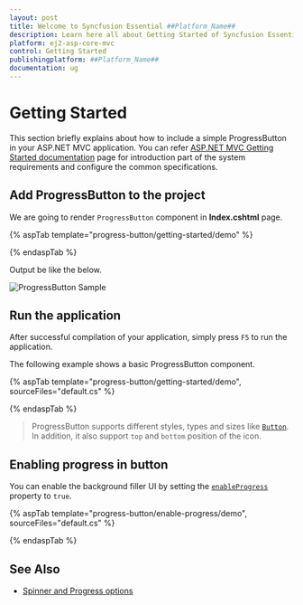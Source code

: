 ```yaml
---
layout: post
title: Welcome to Syncfusion Essential ##Platform_Name##
description: Learn here all about Getting Started of Syncfusion Essential ##Platform_Name## widgets based on HTML5 and jQuery.
platform: ej2-asp-core-mvc
control: Getting Started
publishingplatform: ##Platform_Name##
documentation: ug
---
```



# Getting Started

This section briefly explains about how to include a simple ProgressButton in your ASP.NET MVC application. You can refer [ASP.NET MVC Getting Started documentation](../getting-started) page for introduction part of the system requirements and configure the common specifications.

## Add ProgressButton to the project

We are going to render `ProgressButton` component in **Index.cshtml** page.

{% aspTab template="progress-button/getting-started/demo" %}

{% endaspTab %}

Output be like the below.

![ProgressButton Sample](./images/progress-button.png)

## Run the application

 After successful compilation of your application, simply press `F5` to run the application.

 The following example shows a basic ProgressButton component.

{% aspTab template="progress-button/getting-started/demo", sourceFiles="default.cs" %}

{% endaspTab %}

> ProgressButton supports different styles, types and sizes like [`Button`](https://ej2.syncfusion.com/aspnetmvc/documentation/button/). In addition, it also support `top` and `bottom` position of the icon.

## Enabling progress in button

You can enable the background filler UI by setting the [`enableProgress`](https://help.syncfusion.com/cr/aspnetcore-js2/Syncfusion.EJ2.SplitButtons.ProgressButton.html#Syncfusion_EJ2_SplitButtons_ProgressButton_EnableProgress) property to `true`.

{% aspTab template="progress-button/enable-progress/demo", sourceFiles="default.cs" %}

{% endaspTab %}

## See Also

* [Spinner and Progress options](spinner-and-progress#spinner)